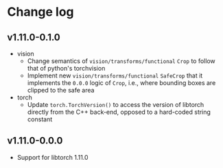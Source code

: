 # Change log

## v1.11.0-0.1.0

-   vision
    -   Change semantics of `vision/transforms/functional` `Crop` to follow
        that of python's torchvision
    -   Implement new `vision/transforms/functional` `SafeCrop` that it
        implements the `0.0.0` logic of `Crop`, i.e., where bounding boxes are
        clipped to the safe area
-   torch
    -   Update `torch.TorchVersion()` to access the version of libtorch
        directly from the C++ back-end, opposed to a hard-coded string constant

## v1.11.0-0.0.0

-   Support for libtorch 1.11.0
